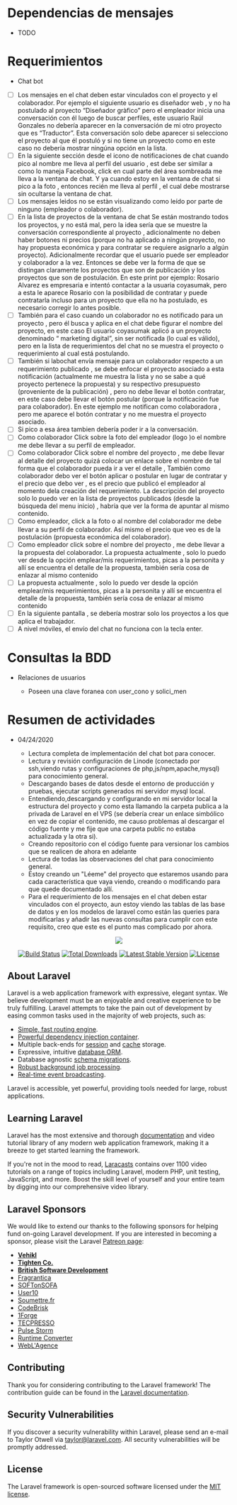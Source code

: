# Dependencias de mensajes
- TODO

# Requerimientos
- Chat bot

- [ ] Los mensajes en el chat deben estar vinculados con el proyecto y el colaborador. Por ejemplo el siguiente usuario es diseñador web , y no ha postulado al proyecto “Diseñador gràfico” pero el empleador inicia una conversación con él luego de buscar perfiles, este usuario Raúl Gonzales no debería aparecer en la conversación de mi otro proyecto que es “Traductor”. Esta conversación solo debe aparecer si selecciono el proyecto al que él postuló y si no tiene un proyecto como en este caso no debería mostrar ningúna opción en la lista.
- [ ] En la siguiente sección desde el icono de notificaciones de chat cuando pico al nombre me lleva al perfil del usuario , est debe ser similar a como lo maneja Facebook, click en cual parte del área sombreada me lleva a la ventana de chat. Y ya cuando estoy en la ventana de chat si pico a la foto , entonces recién me lleva al perfil , el cual debe mostrarse sin ocultarse la ventana de chat.
- [ ] Los mensajes leìdos no se estàn visualizando como leído por parte de ninguno (empleador o colaborador). 
- [ ] En la lista de proyectos de la ventana de chat Se están mostrando todos los proyectos, y no está mal, pero la idea sería que se muestre la conversación correspondiente al proyecto , adicionalmente no deben haber botones  ni precios (porque no ha aplicado a ningún proyecto, no hay propuesta económica y para contratar  se requiere asignarlo a algún proyecto). Adicionalmente recordar que el usuario puede ser empleador y colaborador a la vez. Entonces se debe ver la forma de que se distingan claramente los proyectos que son de publicación y los proyectos que son de postulación. En este print por ejemplo: Rosario Alvarez es empresaria e intentó contactar a la usuaria coyasumak, pero a esta le aparece Rosario con la posibilidad de contratar y puede contratarla incluso para un proyecto que ella no ha postulado, es necesario corregir lo antes posible.
- [ ] También para el caso  cuando un colaborador no es notificado para un proyecto , pero él busca y aplica en el chat debe figurar el nombre del proyecto, en este caso El usuario coyasumak aplicó a un proyecto denominado “ marketing digital”, sin ser notificada (lo cual es válido), pero en la lista de requerimientos  del chat no se muestra el proyecto o requerimiento al cual está postulando.
- [ ] También si labochat envía mensaje para un colaborador respecto a un requerimiento publicado , se debe enfocar el proyecto asociado a esta notificación (actualmente me muestra la lista y no se sabe a qué proyecto pertenece la propuesta) y su respectivo presupuesto (proveniente de la publicación) , pero no debe llevar el botón contratar, en este caso debe llevar el botón postular (porque la notificación fue para colaborador). En este ejemplo me notifican como colaboradora , pero me aparece el botón contratar y no me muestra el proyecto asociado.
- [ ] Si pico a esa área tambien debería poder ir a la conversación.
- [ ] Como colaborador Click sobre la foto del empleador (logo )o el nombre me debe llevar a su perfil de empleador.
- [ ] Como colaborador Click sobre el nombre del proyecto , me debe llevar al detalle del proyecto quizá colocar un enlace sobre el nombre de tal forma que el colaborador pueda ir a ver el detalle , También como colaborador debo ver el botón aplicar o postular en lugar de contratar y el precio que debo ver , es el precio que publicó el empleador al momento dela creación del requerimiento. La descripción del proyecto solo lo puedo ver en la lista de proyectos publicados (desde la búsqueda del menu inicio) , habría que ver la forma de apuntar al mismo contenido.
- [ ] Como empleador, click  a la foto o al nombre del colaborador me debe llevar a su perfil de colaborador. Así mismo el precio que veo es de la postulación (propuesta económica del colaborador).
- [ ] Como empleador click sobre el nombre del proyecto , me debe llevar a la propuesta del colaborador. La propuesta actualmente  , solo lo puedo ver desde la opción emplear/mis requerimientos, picas a la personita y allí se encuentra el detalle de la propuesta, también sería cosa de enlazar al mismo contenido
- [ ] La propuesta actualmente  , solo lo puedo ver desde la opción emplear/mis requerimientos, picas a la personita y allí se encuentra el detalle de la propuesta, también sería cosa de enlazar al mismo contenido 
- [ ] En la siguiente pantalla , se debería mostrar solo los proyectos a los que aplica el trabajador.
- [ ] A nivel móviles, el envío del chat no funciona con la tecla enter. 

# Consultas la BDD
- Relaciones de usuarios

    - Poseen una clave foranea con user_cono y solici_men

# Resumen de actividades
- 04/24/2020

    - Lectura completa de implementación del chat bot para conocer.  
    - Lectura y revisión configuración de Linode (conectado por ssh,viendo rutas y configuraciones de php,js/npm,apache,mysql) para conocimiento general.
    - Descargando bases de datos desde el entorno de producción y pruebas, ejecutar scripts generados mi servidor mysql local.
    - Entendiendo,descargando y configurando en mi servidor local la estructura del proyecto y como esta llamando la carpeta publica a la privada de Laravel en el VPS (se debería crear un enlace simbólico en vez de copiar el contenido, me causo problemas al descargar el código fuente y me fije que una carpeta public no estaba actualizada y la otra si).
    - Creando repositorio con el código fuente para versionar los cambios que se realicen de ahora en adelante
    - Lectura de todas las observaciones del chat para conocimiento general.
    - Estoy creando un "Léeme" del proyecto que estaremos usando para cada característica que vaya viendo, creando o modificando para que quede documentado allí.
    - Para el requerimiento de los mensajes en el chat deben estar vinculados con el proyecto, aun estoy viendo las tablas de las base de datos y en los modelos de laravel como están las queries para modificarlas y añadir las nuevas consultas para cumplir con este requisito, creo que este es el punto mas complicado por ahora.

<p align="center"><img src="https://laravel.com/assets/img/components/logo-laravel.svg"></p>

<p align="center">
<a href="https://travis-ci.org/laravel/framework"><img src="https://travis-ci.org/laravel/framework.svg" alt="Build Status"></a>
<a href="https://packagist.org/packages/laravel/framework"><img src="https://poser.pugx.org/laravel/framework/d/total.svg" alt="Total Downloads"></a>
<a href="https://packagist.org/packages/laravel/framework"><img src="https://poser.pugx.org/laravel/framework/v/stable.svg" alt="Latest Stable Version"></a>
<a href="https://packagist.org/packages/laravel/framework"><img src="https://poser.pugx.org/laravel/framework/license.svg" alt="License"></a>
</p>

## About Laravel

Laravel is a web application framework with expressive, elegant syntax. We believe development must be an enjoyable and creative experience to be truly fulfilling. Laravel attempts to take the pain out of development by easing common tasks used in the majority of web projects, such as:

- [Simple, fast routing engine](https://laravel.com/docs/routing).
- [Powerful dependency injection container](https://laravel.com/docs/container).
- Multiple back-ends for [session](https://laravel.com/docs/session) and [cache](https://laravel.com/docs/cache) storage.
- Expressive, intuitive [database ORM](https://laravel.com/docs/eloquent).
- Database agnostic [schema migrations](https://laravel.com/docs/migrations).
- [Robust background job processing](https://laravel.com/docs/queues).
- [Real-time event broadcasting](https://laravel.com/docs/broadcasting).

Laravel is accessible, yet powerful, providing tools needed for large, robust applications.

## Learning Laravel

Laravel has the most extensive and thorough [documentation](https://laravel.com/docs) and video tutorial library of any modern web application framework, making it a breeze to get started learning the framework.

If you're not in the mood to read, [Laracasts](https://laracasts.com) contains over 1100 video tutorials on a range of topics including Laravel, modern PHP, unit testing, JavaScript, and more. Boost the skill level of yourself and your entire team by digging into our comprehensive video library.

## Laravel Sponsors

We would like to extend our thanks to the following sponsors for helping fund on-going Laravel development. If you are interested in becoming a sponsor, please visit the Laravel [Patreon page](https://patreon.com/taylorotwell):

- **[Vehikl](https://vehikl.com/)**
- **[Tighten Co.](https://tighten.co)**
- **[British Software Development](https://www.britishsoftware.co)**
- [Fragrantica](https://www.fragrantica.com)
- [SOFTonSOFA](https://softonsofa.com/)
- [User10](https://user10.com)
- [Soumettre.fr](https://soumettre.fr/)
- [CodeBrisk](https://codebrisk.com)
- [1Forge](https://1forge.com)
- [TECPRESSO](https://tecpresso.co.jp/)
- [Pulse Storm](http://www.pulsestorm.net/)
- [Runtime Converter](http://runtimeconverter.com/)
- [WebL'Agence](https://weblagence.com/)

## Contributing

Thank you for considering contributing to the Laravel framework! The contribution guide can be found in the [Laravel documentation](https://laravel.com/docs/contributions).

## Security Vulnerabilities

If you discover a security vulnerability within Laravel, please send an e-mail to Taylor Otwell via [taylor@laravel.com](mailto:taylor@laravel.com). All security vulnerabilities will be promptly addressed.

## License

The Laravel framework is open-sourced software licensed under the [MIT license](https://opensource.org/licenses/MIT).
